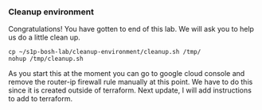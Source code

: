 ### Cleanup environment

Congratulations! You have gotten to end of this lab. We will ask you to help us do a little clean up.  

```
cp ~/s1p-bosh-lab/cleanup-environment/cleanup.sh /tmp/
nohup /tmp/cleanup.sh
```

As you start this at the moment you can go to google cloud console and remove the router-ip firewall rule manually at this point. We have to do this since it is created outside of terraform. Next update, I will add instructions to add to terraform. 
